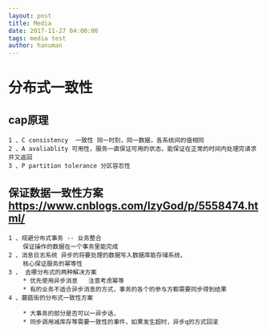 ```yaml
---
layout: post
title: Media
date: 2017-11-27 04:00:00
tags: media test
author: hanuman
---
```


# 分布式一致性
##  cap原理    
  
    1 、C consistency  一致性 同一时刻，同一数据，各系统间的值相同  
    2 、A avaliablity 可用性，服务一直保证可用的状态，能保证在正常的时间内处理完请求并又返回     
    3 、P partition tolerance 分区容忍性   
    
## 保证数据一致性方案 <https://www.cnblogs.com/lzyGod/p/5558474.html/> 
  
    1 、规避分布式事务 -- 业务整合  
        保证操作的数据在一个事务里能完成
    2 、消息日志系统 异步的将要处理的数据写入数据库能存储系统，   
        核心保证服务的幂等性
    3 、 去哪分布式的两种解决方案
        * 优先使用异步消息   注意考虑幂等
        * 有的业务不适合异步消息的方式，事务的各个的参与方都需要同步得到结果  
    4 、蘑菇街的分布式一致性方案
        
        * 大事务的部分是否可以一异步话，
        * 同步调用减库存等需要一致性的事件，如果发生超时，异步q的方式回滚
        
